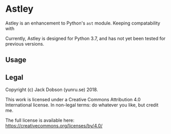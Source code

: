 # Astley

Astley is an enhancement to Python's `ast` module. Keeping compatability with 

Currently, Astley is designed for Python 3.7, and has not yet been tested for previous versions.

## Usage



## Legal

Copyright (c) Jack Dobson (yunru.se) 2018.

This work is licensed under a Creative Commons Attribution 4.0 International
license. In non-legal terms: do whatever you like, but credit me.

The full license is available here:
https://creativecommons.org/licenses/by/4.0/

